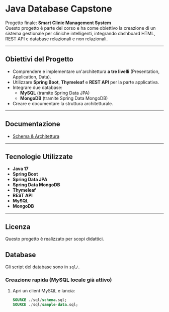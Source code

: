 # Java Database Capstone

Progetto finale: **Smart Clinic Management System**  
Questo progetto è parte del corso e ha come obiettivo la creazione di un sistema gestionale per cliniche intelligenti, integrando dashboard HTML, REST API e database relazionali e non relazionali.

---

##  Obiettivi del Progetto
- Comprendere e implementare un'architettura **a tre livelli** (Presentation, Application, Data).
- Utilizzare **Spring Boot**, **Thymeleaf** e **REST API** per la parte applicativa.
- Integrare due database:
  - **MySQL** (tramite Spring Data JPA)
  - **MongoDB** (tramite Spring Data MongoDB)
- Creare e documentare la struttura architetturale.

---

##  Documentazione
- [Schema & Architettura](docs/schema-architecture.md)

---

##  Tecnologie Utilizzate
- **Java 17**
- **Spring Boot**
- **Spring Data JPA**
- **Spring Data MongoDB**
- **Thymeleaf**
- **REST API**
- **MySQL**
- **MongoDB**

---

##  Licenza
Questo progetto è realizzato per scopi didattici.

## Database

Gli script del database sono in `sql/`.

### Creazione rapida (MySQL locale già attivo)
1. Apri un client MySQL e lancia:
   ```sql
   SOURCE ./sql/schema.sql;
   SOURCE ./sql/sample-data.sql;
